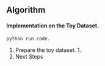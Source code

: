 
## Algorithm

#### Implementation on the Toy Dataset.

```bash
python run code.
```

1. Prepare the toy dataset.
    1. 
1. Next Steps
    





